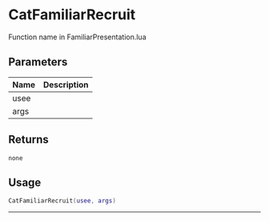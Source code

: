 # CatFamiliarRecruit

Function name in FamiliarPresentation.lua

## Parameters

| Name | Description |
| ---- | ----------- |
| usee |             |
| args |             |

## Returns

`none`

## Usage

```lua
CatFamiliarRecruit(usee, args)
```

---
